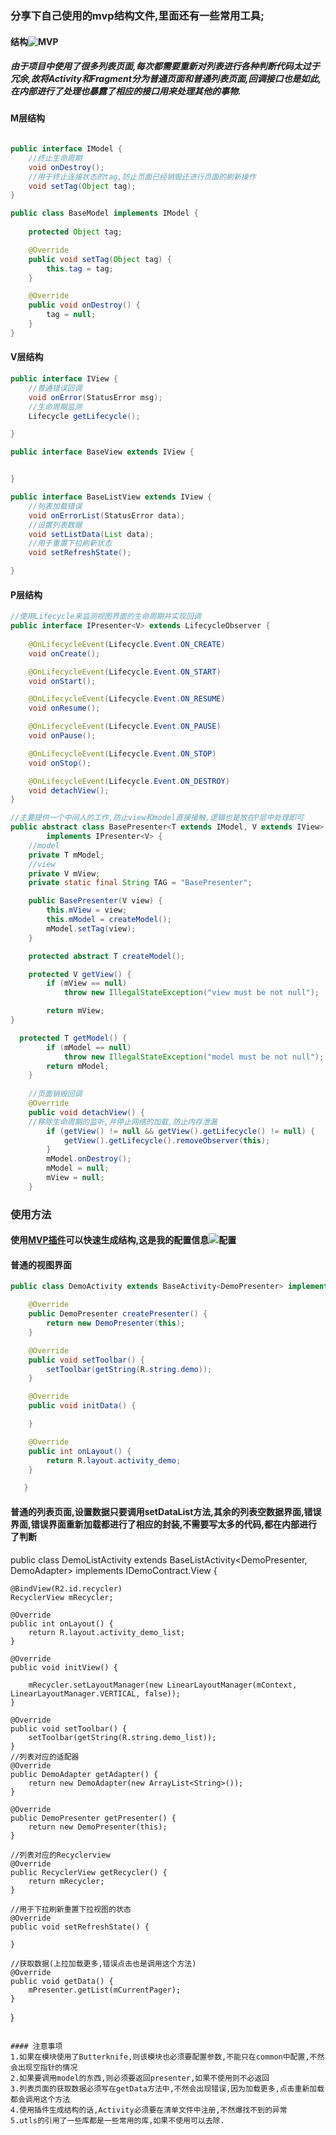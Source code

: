 ### 分享下自己使用的mvp结构文件,里面还有一些常用工具;

#### 结构![MVP](https://github.com/wenbinAndroid/mvpdemo/blob/master/image/A74F0D09-C4F5-4959-80DB-56B5EFF29EF3.png)


##### 由于项目中使用了很多列表页面,每次都需要重新对列表进行各种判断代码太过于冗余,故将Activity和Fragment分为普通页面和普通列表页面,回调接口也是如此,在内部进行了处理也暴露了相应的接口用来处理其他的事物.

#### M层结构
```java

public interface IModel {
    //终止生命周期
    void onDestroy();
    //用于终止连接状态的tag,防止页面已经销毁还进行页面的刷新操作
    void setTag(Object tag);
}

public class BaseModel implements IModel {
    
    protected Object tag;

    @Override
    public void setTag(Object tag) {
        this.tag = tag;
    }

    @Override
    public void onDestroy() {
        tag = null;
    }
}
```

#### V层结构

```java
public interface IView {
    //普通错误回调
    void onError(StatusError msg);
    //生命周期监测
    Lifecycle getLifecycle();

}

public interface BaseView extends IView {


}

public interface BaseListView extends IView {
    //列表加载错误
    void onErrorList(StatusError data);
    //设置列表数据
    void setListData(List data);
    //用于重置下拉刷新状态
    void setRefreshState();

}
```

#### P层结构

```java
//使用Lifecycle来监测视图界面的生命周期并实现回调
public interface IPresenter<V> extends LifecycleObserver {
   
    @OnLifecycleEvent(Lifecycle.Event.ON_CREATE)
    void onCreate();

    @OnLifecycleEvent(Lifecycle.Event.ON_START)
    void onStart();

    @OnLifecycleEvent(Lifecycle.Event.ON_RESUME)
    void onResume();

    @OnLifecycleEvent(Lifecycle.Event.ON_PAUSE)
    void onPause();

    @OnLifecycleEvent(Lifecycle.Event.ON_STOP)
    void onStop();

    @OnLifecycleEvent(Lifecycle.Event.ON_DESTROY)
    void detachView();
}

//主要提供一个中间人的工作,防止view和model直接接触,逻辑也是放在P层中处理即可
public abstract class BasePresenter<T extends IModel, V extends IView>
        implements IPresenter<V> {
    //model
    private T mModel;
    //view
    private V mView;
    private static final String TAG = "BasePresenter";

    public BasePresenter(V view) {
        this.mView = view;
        this.mModel = createModel();
        mModel.setTag(view);
    }

    protected abstract T createModel();

    protected V getView() {
        if (mView == null)
            throw new IllegalStateException("view must be not null");

        return mView;
}

  protected T getModel() {
        if (mModel == null)
            throw new IllegalStateException("model must be not null");
        return mModel;
    }
    
    //页面销毁回调
    @Override
    public void detachView() {
    //移除生命周期的监听,并停止网络的加载,防止内存泄漏
        if (getView() != null && getView().getLifecycle() != null) {
            getView().getLifecycle().removeObserver(this);
        }
        mModel.onDestroy();
        mModel = null;
        mView = null;
    }
```

### 使用方法  

#### 使用[MVP插件](https://github.com/longforus/MvpAutoCodePlus)可以快速生成结构,这是我的配置信息![配置](https://github.com/wenbinAndroid/mvpdemo/blob/master/image/B1544D6F-A5A4-45BB-831E-093FC4617848.png)


#### 普通的视图界面
```java
public class DemoActivity extends BaseActivity<DemoPresenter> implements IDemoContract.View {

    @Override
    public DemoPresenter createPresenter() {
        return new DemoPresenter(this);
    }

    @Override
    public void setToolbar() {
        setToolbar(getString(R.string.demo));
    }

    @Override
    public void initData() {

    }

    @Override
    public int onLayout() {
        return R.layout.activity_demo;
    }

   }

```

#### 普通的列表页面,设置数据只要调用setDataList方法,其余的列表空数据界面,错误界面,错误界面重新加载都进行了相应的封装,不需要写太多的代码,都在内部进行了判断

public class DemoListActivity extends BaseListActivity<DemoPresenter, DemoAdapter> implements IDemoContract.View {


    @BindView(R2.id.recycler)
    RecyclerView mRecycler;

    @Override
    public int onLayout() {
        return R.layout.activity_demo_list;
    }

    @Override
    public void initView() {

        mRecycler.setLayoutManager(new LinearLayoutManager(mContext, LinearLayoutManager.VERTICAL, false));
    }

    @Override
    public void setToolbar() {
        setToolbar(getString(R.string.demo_list));
    }
    //列表对应的适配器
    @Override
    public DemoAdapter getAdapter() {
        return new DemoAdapter(new ArrayList<String>());
    }
    
    @Override
    public DemoPresenter getPresenter() {
        return new DemoPresenter(this);
    }
    
    //列表对应的Recyclerview
    @Override
    public RecyclerView getRecycler() {
        return mRecycler;
    }

    //用于下拉刷新重置下拉视图的状态
    @Override
    public void setRefreshState() {

    }

    //获取数据(上拉加载更多,错误点击也是调用这个方法)
    @Override
    public void getData() {
        mPresenter.getList(mCurrentPager);
    }
    
}

```

#### 注意事项
1.如果在模块使用了Butterknife,则该模块也必须要配置参数,不能只在common中配置,不然会出现空指针的情况
2.如果要调用model的东西,则必须要返回presenter,如果不使用则不必返回
3.列表页面的获取数据必须写在getData方法中,不然会出现错误,因为加载更多,点击重新加载都会调用这个方法
4.使用插件生成结构的话,Activity必须要在清单文件中注册,不然爆找不到的异常
5.utls的引用了一些库都是一些常用的库,如果不使用可以去除.



